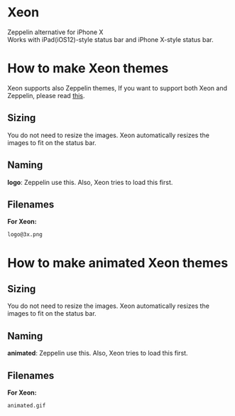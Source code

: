# Xeon
Zeppelin alternative for iPhone X  
Works with iPad(iOS12)-style status bar and iPhone X-style status bar.  


# How to make Xeon themes


Xeon supports also Zeppelin themes, If you want to support both Xeon and Zeppelin, please read [this](https://github.com/alexzielenski/Zeppelin/blob/master/layout/Library/Zeppelin/README.md#ios4).

## Sizing

You do not need to resize the images. Xeon automatically resizes the images to fit on the status bar.

## Naming
**logo**: Zeppelin use this. Also, Xeon tries to load this first.

## Filenames

**For Xeon:**

	logo@3x.png

# How to make animated Xeon themes


## Sizing

You do not need to resize the images. Xeon automatically resizes the images to fit on the status bar.

## Naming
**animated**: Zeppelin use this. Also, Xeon tries to load this first.

## Filenames

**For Xeon:**

	animated.gif

